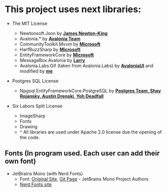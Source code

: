 # This project uses next libraries:
- The MIT License
  - Newtonsoft.Json by <ins>__James Newton-King__</ins>
  - Avalonia.* by <ins>__Avalonia Team__</ins>
  - CommunityToolkit.Mvvm by <ins>__Microsoft__</ins>
  - HarfBuzzSharp by <ins>__Microsoft__</ins>
  - EntityFrameworkCore by <ins>__Microsoft__</ins>
  - MessageBox.Avalonia by <ins>__Larry__</ins>
  - Avalonia.Labs.Gif (taken from Avalonia.Labs) by <ins>__AvaloniaUI__</ins> and modified by <ins>__me__</ins>

- Postgres SQL License
  - Npgsql.EntityFrameworkCore.PostgreSQL by <ins>__Postgres Team, Shay Rojansky, Austin Drenski, Yoh Deadfall__</ins>

- Six Labors Split License
  - ImageSharp
  - Fonts
  - Drawing
  - ^ All libraries are used under Apache 2.0 license due the opening of the code.


## Fonts (In program used. Each user can add their own font)
  - JetBrains Mono (with Nerd Fonts) 
    - Font: [Original Site](https://www.jetbrains.com/lp/mono/), [Git Page](https://github.com/JetBrains/JetBrainsMono) - JetBrains Mono Project Authors
    - [Nerd Fonts site](https://www.nerdfonts.com)